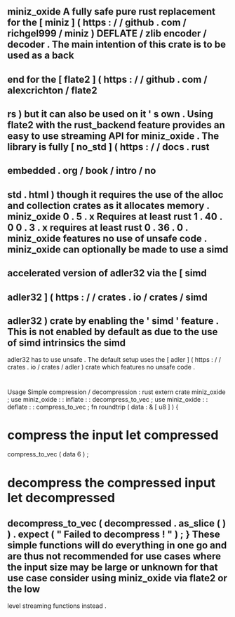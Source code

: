 #
miniz_oxide
A
fully
safe
pure
rust
replacement
for
the
[
miniz
]
(
https
:
/
/
github
.
com
/
richgel999
/
miniz
)
DEFLATE
/
zlib
encoder
/
decoder
.
The
main
intention
of
this
crate
is
to
be
used
as
a
back
-
end
for
the
[
flate2
]
(
https
:
/
/
github
.
com
/
alexcrichton
/
flate2
-
rs
)
but
it
can
also
be
used
on
it
'
s
own
.
Using
flate2
with
the
rust_backend
feature
provides
an
easy
to
use
streaming
API
for
miniz_oxide
.
The
library
is
fully
[
no_std
]
(
https
:
/
/
docs
.
rust
-
embedded
.
org
/
book
/
intro
/
no
-
std
.
html
)
though
it
requires
the
use
of
the
alloc
and
collection
crates
as
it
allocates
memory
.
miniz_oxide
0
.
5
.
x
Requires
at
least
rust
1
.
40
.
0
0
.
3
.
x
requires
at
least
rust
0
.
36
.
0
.
miniz_oxide
features
no
use
of
unsafe
code
.
miniz_oxide
can
optionally
be
made
to
use
a
simd
-
accelerated
version
of
adler32
via
the
[
simd
-
adler32
]
(
https
:
/
/
crates
.
io
/
crates
/
simd
-
adler32
)
crate
by
enabling
the
'
simd
'
feature
.
This
is
not
enabled
by
default
as
due
to
the
use
of
simd
intrinsics
the
simd
-
adler32
has
to
use
unsafe
.
The
default
setup
uses
the
[
adler
]
(
https
:
/
/
crates
.
io
/
crates
/
adler
)
crate
which
features
no
unsafe
code
.
#
#
Usage
Simple
compression
/
decompression
:
rust
extern
crate
miniz_oxide
;
use
miniz_oxide
:
:
inflate
:
:
decompress_to_vec
;
use
miniz_oxide
:
:
deflate
:
:
compress_to_vec
;
fn
roundtrip
(
data
:
&
[
u8
]
)
{
#
compress
the
input
let
compressed
=
compress_to_vec
(
data
6
)
;
#
decompress
the
compressed
input
let
decompressed
=
decompress_to_vec
(
decompressed
.
as_slice
(
)
)
.
expect
(
"
Failed
to
decompress
!
"
)
;
}
These
simple
functions
will
do
everything
in
one
go
and
are
thus
not
recommended
for
use
cases
where
the
input
size
may
be
large
or
unknown
for
that
use
case
consider
using
miniz_oxide
via
flate2
or
the
low
-
level
streaming
functions
instead
.
